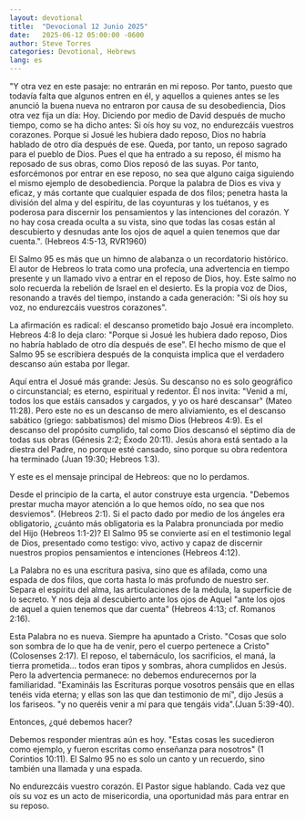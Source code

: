 ```yaml
---
layout: devotional
title:  "Devocional 12 Junio 2025"
date:   2025-06-12 05:00:00 -0600
author: Steve Torres
categories: Devotional, Hebrews
lang: es
---
```


<div class="scripture">
  "Y otra vez en este pasaje: no entrarán en mi reposo. Por tanto, puesto que todavía falta que algunos entren en él, y aquellos a quienes antes se les anunció la buena nueva no entraron por causa de su desobediencia, Dios otra vez fija un día: Hoy. Diciendo por medio de David después de mucho tiempo, como se ha dicho antes: Si oís hoy su voz, no endurezcáis vuestros corazones. Porque si Josué les hubiera dado reposo, Dios no habría hablado de otro día después de ese. Queda, por tanto, un reposo sagrado para el pueblo de Dios. Pues el que ha entrado a su reposo, él mismo ha reposado de sus obras, como Dios reposó de las suyas. Por tanto, esforcémonos por entrar en ese reposo, no sea que alguno caiga siguiendo el mismo ejemplo de desobediencia. Porque la palabra de Dios es viva y eficaz, y más cortante que cualquier espada de dos filos; penetra hasta la división del alma y del espíritu, de las coyunturas y los tuétanos, y es poderosa para discernir los pensamientos y las intenciones del corazón. Y no hay cosa creada oculta a su vista, sino que todas las cosas están al descubierto y desnudas ante los ojos de aquel a quien tenemos que dar cuenta.". (Hebreos 4:5-13, RVR1960)
</div>

El Salmo 95 es más que un himno de alabanza o un recordatorio histórico. El autor de Hebreos lo trata como una profecía, una advertencia en tiempo presente y un llamado vivo a entrar en el reposo de Dios, hoy. Este salmo no solo recuerda la rebelión de Israel en el desierto. Es la propia voz de Dios, resonando a través del tiempo, instando a cada generación: "Si oís hoy su voz, no endurezcáis vuestros corazones".

La afirmación es radical: el descanso prometido bajo Josué era incompleto. Hebreos 4:8 lo deja claro: "Porque si Josué les hubiera dado reposo, Dios no habría hablado de otro día después de ese". El hecho mismo de que el Salmo 95 se escribiera después de la conquista implica que el verdadero descanso aún estaba por llegar.

Aquí entra el Josué más grande: Jesús. Su descanso no es solo geográfico o circunstancial; es eterno, espiritual y redentor. Él nos invita: "Venid a mí, todos los que estáis cansados y cargados, y yo os haré descansar" (Mateo 11:28). Pero este no es un descanso de mero aliviamiento, es el descanso sabático (griego: sabbatismos) del mismo Dios (Hebreos 4:9). Es el descanso del propósito cumplido, tal como Dios descansó el séptimo día de todas sus obras (Génesis 2:2; Éxodo 20:11). Jesús ahora está sentado a la diestra del Padre, no porque esté cansado, sino porque su obra redentora ha terminado (Juan 19:30; Hebreos 1:3).

Y este es el mensaje principal de Hebreos: que no lo perdamos.

Desde el principio de la carta, el autor construye esta urgencia. "Debemos prestar mucha mayor atención a lo que hemos oído, no sea que nos desviemos". (Hebreos 2:1). Si el pacto dado por medio de los ángeles era obligatorio, ¿cuánto más obligatoria es la Palabra pronunciada por medio del Hijo (Hebreos 1:1-2)? El Salmo 95 se convierte así en el testimonio legal de Dios, presentado como testigo: vivo, activo y capaz de discernir nuestros propios pensamientos e intenciones (Hebreos 4:12).

La Palabra no es una escritura pasiva, sino que es afilada, como una espada de dos filos, que corta hasta lo más profundo de nuestro ser. Separa el espíritu del alma, las articulaciones de la médula, la superficie de lo secreto. Y nos deja al descubierto ante los ojos de Aquel "ante los ojos de aquel a quien tenemos que dar cuenta" (Hebreos 4:13; cf. Romanos 2:16).

Esta Palabra no es nueva. Siempre ha apuntado a Cristo. "Cosas que solo son sombra de lo que ha de venir, pero el cuerpo pertenece a Cristo" (Colosenses 2:17). El reposo, el tabernáculo, los sacrificios, el maná, la tierra prometida... todos eran tipos y sombras, ahora cumplidos en Jesús. Pero la advertencia permanece: no debemos endurecernos por la familiaridad. "Examináis las Escrituras porque vosotros pensáis que en ellas tenéis vida eterna; y ellas son las que dan testimonio de mí", dijo Jesús a los fariseos. "y no queréis venir a mí para que tengáis vida".(Juan 5:39-40).

Entonces, ¿qué debemos hacer?

Debemos responder mientras aún es hoy. "Estas cosas les sucedieron como ejemplo, y fueron escritas como enseñanza para nosotros" (1 Corintios 10:11). El Salmo 95 no es solo un canto y un recuerdo, sino también una llamada y una espada.

No endurezcáis vuestro corazón. El Pastor sigue hablando. Cada vez que oís su voz es un acto de misericordia, una oportunidad más para entrar en su reposo.
